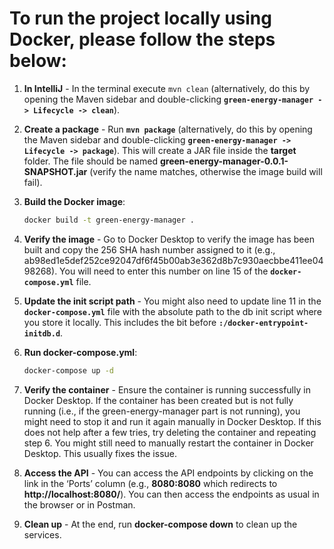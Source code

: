 # To run the project locally using Docker, please follow the steps below:

1. **In IntelliJ** - In the terminal execute `mvn clean` (alternatively, do this by opening the Maven sidebar and 
double-clicking **`green-energy-manager -> Lifecycle -> clean`**).  


2. **Create a package** - Run **`mvn package`** (alternatively, do this by opening the Maven sidebar and 
double-clicking **`green-energy-manager -> Lifecycle -> package`**). This will create a JAR file inside 
the **target** folder. The file should be named **green-energy-manager-0.0.1-SNAPSHOT.jar** (verify the name 
matches, otherwise the image build will fail).


3. **Build the Docker image**:

   ```bash 
   docker build -t green-energy-manager .
    ```

4. **Verify the image** - Go to Docker Desktop to verify the image has been built and copy the 256 SHA hash 
number assigned to it (e.g., ab98ed1e5def252ce92047df6f45b00ab3e362d8b7c930aecbbe411ee0498268). You will 
need to enter this number on line 15 of the **`docker-compose.yml`** file.


5. **Update the init script path** - You might also need to update line 11 in the **`docker-compose.yml`** file 
with the absolute path to the db init script where you store it locally. This includes the bit 
before **`:/docker-entrypoint-initdb.d`**.  


6. **Run docker-compose.yml**:
    ```bash
   docker-compose up -d
    ```

7. **Verify the container** - Ensure the container is running successfully in Docker Desktop. If the container 
has been created but is not fully running (i.e., if the green-energy-manager part is not running), you might 
need to stop it and run it again manually in Docker Desktop. If this does not help after a few tries, try deleting 
the container and repeating step 6. You might still need to manually restart the container in Docker Desktop. 
This usually fixes the issue.


8. **Access the API** - You can access the API endpoints by clicking on the link in the ‘Ports’ column 
(e.g., **8080:8080** which redirects to **http://localhost:8080/**). You can then access the endpoints as usual 
in the browser or in Postman.


9. **Clean up** - At the end, run **docker-compose down** to clean up the services.

